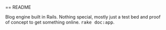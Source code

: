 == README

Blog engine built in Rails. Nothing special, mostly just a test bed and proof of concept to get something online.
<tt>rake doc:app</tt>.
